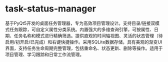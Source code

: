# task-status-manager
基于PyQt5开发的桌面任务管理器，专为高效项目管理设计。支持目录/链接双模式任务跟踪，可自定义属性分类系统。内置强大的多维查询引擎，可按属性、日期、任务名称和模式进行精确筛选。提供直观的时间轴视图、灵活的状态管理（待启用/初开启/已完成）和右键快捷操作。采用SQLite数据存储，具有美观的渐变UI界面，支持任务生命周期完整管理，包括重命名、状态更新、删除等操作。适用于项目管理、学习跟踪和日常工作流管理。

